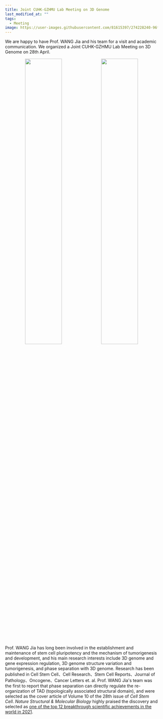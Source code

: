 ```yaml
---
title: Joint CUHK-GZHMU Lab Meeting on 3D Genome
last_modified_at: ""
tags: 
  - Meeting
image: https://user-images.githubusercontent.com/81615397/274228240-96f5eb8c-9bc9-47be-aae0-f9bf0175355e.jpg
---
```


We are happy to have Prof. WANG Jia and his team for a visit and academic communication. We organized a Joint CUHK-GZHMU Lab Meeting on 3D Genome on 28th April. 

<p align="center" width="95%">
    <img width="49%" src="https://user-images.githubusercontent.com/81615397/274228240-96f5eb8c-9bc9-47be-aae0-f9bf0175355e.jpg">
    <img width="49%" src="https://user-images.githubusercontent.com/81615397/274228247-7432e103-0cad-4760-9b46-fc95b8007bab.jpg">
</p>

Prof. WANG Jia has long been involved in the establishment and maintenance of stem cell pluripotency and the mechanism of tumorigenesis and development, and his main research interests include 3D genome and gene expression regulation, 3D genome structure variation and tumorigenesis, and phase separation with 3D genome. Research has been published in Cell Stem Cell、Cell Research、Stem Cell Reports、Journal of Pathology、Oncogene、Cancer Letters et. al. Prof. WANG Jia's team was the first to report that phase separation can directly regulate the re-organization of TAD (topologically associated structural domain), and were selected as the cover article of Volume 10 of the 28th issue of _Cell Stem Cell_. _Nature Structural & Molecular Biology_ highly praised the discovery and selected as [one of the top 12 breakthrough scientific achievements in the world in 2021](https://www.nature.com/nsmb/articles?type=research-highlight&year=2021).

